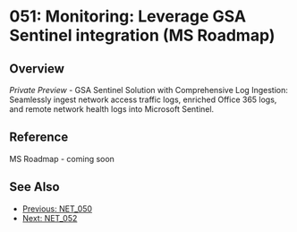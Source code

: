 ﻿# 051: Monitoring: Leverage GSA Sentinel integration (MS Roadmap)

## Overview

*Private Preview* - GSA Sentinel Solution with Comprehensive Log Ingestion: Seamlessly ingest network access traffic logs, enriched Office 365 logs, and remote network health logs into Microsoft Sentinel.

## Reference

MS Roadmap - coming soon

## See Also
- [Previous: NET_050](NET_050.md)
- [Next: NET_052](NET_052.md)
